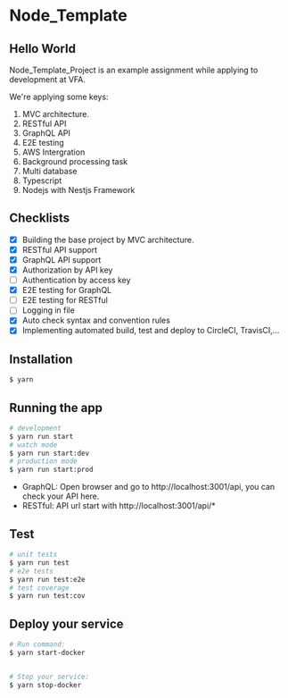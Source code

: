 # Node_Template

## Hello World

Node_Template_Project is an example assignment while applying to development at VFA.

We're applying some keys:

1. MVC architecture.
2. RESTful API
3. GraphQL API
4. E2E testing
5. AWS Intergration
6. Background processing task
7. Multi database
8. Typescript
9. Nodejs with Nestjs Framework

## Checklists

- [x] Building the base project by MVC architecture.
- [x] RESTful API support
- [x] GraphQL API support
- [x] Authorization by API key
- [ ] Authentication by access key
- [x] E2E testing for GraphQL
- [ ] E2E testing for RESTful
- [ ] Logging in file
- [x] Auto check syntax and convention rules
- [x] Implementing automated build, test and deploy to CircleCI, TravisCI,...

## Installation

```bash
$ yarn
```

## Running the app

```bash
# development
$ yarn run start
# watch mode
$ yarn run start:dev
# production mode
$ yarn run start:prod
```

- GraphQL: Open browser and go to http://localhost:3001/api, you can check your API here.
- RESTful: API url start with http://localhost:3001/api/*

## Test

```bash
# unit tests
$ yarn run test
# e2e tests
$ yarn run test:e2e
# test coverage
$ yarn run test:cov
```

## Deploy your service

```bash
# Run command:
$ yarn start-docker


# Stop your service:
$ yarn stop-docker
```

